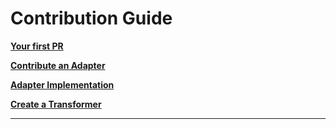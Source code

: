 # Contribution Guide

****[**Your first PR**](your-first-pr.md)****

****[**Contribute an Adapter**](create-an-adapter.md)****

****[**Adapter Implementation**](adapter-implementation.md)****

****[**Create a Transformer**](create-a-transformer.md)****

****
